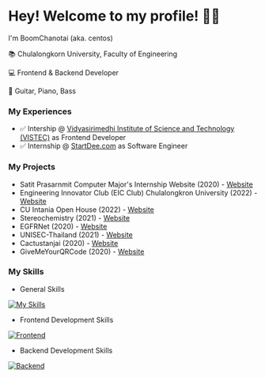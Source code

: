 # Hey! Welcome to my profile! 👨‍💻

I'm BoomChanotai (aka. centos)

📚 Chulalongkorn University, Faculty of Engineering

💻 Frontend & Backend Developer

🎵 Guitar, Piano, Bass

### My Experiences

- ✅ Intership @ [Vidyasirimedhi Institute of Science and Technology (VISTEC)](https://vistec.ist/) as Frontend Developer
- ✅ Internship @ [StartDee.com](https://startdee.com/) as Software Engineer

### My Projects
- Satit Prasarnmit Computer Major's Internship Website (2020) - [Website](http://satitcom.spsm.ac.th/internship/2021/)
- Engineering Innovator Club (EIC Club) Chulalongkron University (2022) - [Website](https://eicrobocup.com/)
- CU Intania Open House (2022) - [Website](https://intania-oph.vercel.app/)
- Stereochemistry (2021) - [Website](https://storehouse.chemcu.org/stereochemistry/)
- EGFRNet (2020) - [Website](https://ligegfr.vistec.ist/)
- UNISEC-Thailand (2021) - [Website](https://www.unisec-thailand.org/)
- Cactustanjai (2020) - [Website](https://cactustanjai.com/)
- GiveMeYourQRCode (2020) - [Website](https://givemeyourqrcode.web.app/)

### My Skills

- General Skills

[![My Skills](https://skillicons.dev/icons?i=js,html,css,php,py,java,figma)](https://www.boomchanotai.com)

- Frontend Development Skills

[![Frontend](https://skillicons.dev/icons?i=react,nextjs,vue,nuxtjs,tailwind,vercel)](https://www.boomchanotai.com)


- Backend Development Skills

[![Backend](https://skillicons.dev/icons?i=nodejs,nestjs,prisma,python,django,mongodb,postgres,postman)](https://www.boomchanotai.com)
